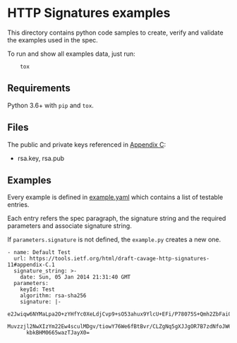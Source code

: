 # HTTP Signatures examples

This directory contains python code samples to create, verify and 
validate the examples used in the spec.

To run and show all examples data, just run:

        tox

## Requirements

Python 3.6+ with `pip` and `tox`.

## Files

The public and private keys referenced in [Appendix C](https://tools.ietf.org/html/draft-cavage-http-signatures-11#appendix-C):

- rsa.key, rsa.pub

## Examples

Every example is defined in [example.yaml](example.yaml) which contains 
a list of testable entries.

Each entry refers the spec paragraph, the signature string and the required
parameters and associate signature string.

If `parameters.signature` is not defined, the `example.py` creates a new one.


```
- name: Default Test
  url: https://tools.ietf.org/html/draft-cavage-http-signatures-11#appendix-C.1
  signature_string: >-
    date: Sun, 05 Jan 2014 21:31:40 GMT
  parameters:
    keyId: Test
    algorithm: rsa-sha256
    signature: |-
      e2Jwiqw6NYMaLpa2O+zYHfYc0XeLdjCvp9+sO53ahux9YlcU+EFi/P78075S+Qmh2ZbFai0h0/XO
      Muvzzjl2NwXIzYm22Ew4sculMDgv/tiowY76We6fBtBvr/CLZgNq5gXJJgOR7B7zdNfoJW6VXu/w
      kbkBHM0665wazTJayX0=
```



